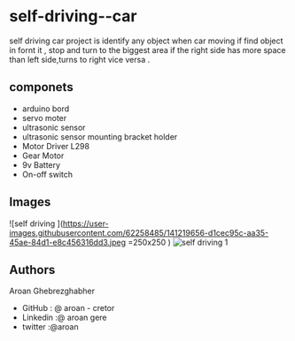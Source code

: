 # self-driving--car
<P> self driving car project is identify any object when car moving if find object in fornt it , stop and turn to the biggest area if the right side has more space than left side,turns to right vice versa .</p>

## componets 
* arduino bord 
* servo moter
* ultrasonic sensor
* ultrasonic sensor  mounting bracket holder
* Motor Driver L298 
* Gear Motor
* 9v Battery
* On-off switch

## Images 
![self driving ](https://user-images.githubusercontent.com/62258485/141219656-d1cec95c-aa35-45ae-84d1-e8c456316dd3.jpeg =250x250  )
![self driving 1](https://user-images.githubusercontent.com/62258485/141219663-fe36ab80-2d47-420b-b513-d5c1ed174400.jpeg)

## Authors
Aroan Ghebrezghabher
* GitHub : @ aroan - cretor
* Linkedin :@ aroan gere
* twitter :@aroan
